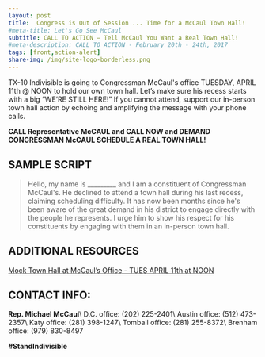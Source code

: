 ```yaml
---
layout: post
title:  Congress is Out of Session ... Time for a McCaul Town Hall!
#meta-title: Let's Go See McCaul
subtitle: CALL TO ACTION – Tell McCaul You Want a Real Town Hall!
#meta-description: CALL TO ACTION - February 20th - 24th, 2017
tags: [front,action-alert]
share-img: /img/site-logo-borderless.png
---
```

TX-10 Indivisible is going to Congressman McCaul's office TUESDAY, APRIL 11th @ NOON to hold our own town hall. Let’s make sure his recess starts with a big “WE’RE STILL HERE!” If you cannot attend, support our in-person town hall action by echoing and amplifying the message with your phone calls.

**CALL Representative McCAUL and CALL NOW and DEMAND CONGRESSMAN McCAUL SCHEDULE A REAL TOWN HALL!**

## SAMPLE SCRIPT
>Hello, my name is &#95;&#95;&#95;&#95;&#95;&#95;&#95;&#95;&#95; and I am a constituent of Congressman McCaul's. He declined to attend a town hall during his last recess, claiming scheduling difficulty. It has now been months since he's been aware of the great demand in his district to engage directly with the people he represents. I urge him to show his respect for his constituents by engaging with them in an in-person town hall.

## ADDITIONAL RESOURCES
[Mock Town Hall at McCaul’s Office - TUES APRIL 11th at NOON](https://www.facebook.com/events/1434772543497184/)

## CONTACT INFO:

**Rep. Michael McCaul**\\
D.C. office: (202) 225-2401\\
Austin office: (512) 473-2357\\
Katy office: (281) 398-1247\\
Tomball office: (281) 255-8372\\
Brenham office: (979) 830-8497

**#StandIndivisible**

